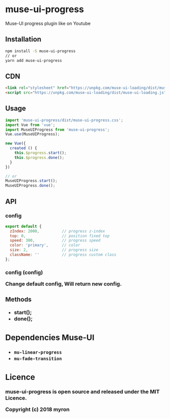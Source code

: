 # muse-ui-progress

Muse-UI progress plugin like on Youtube

## Installation

```bash
npm install -S muse-ui-progress
// or
yarn add muse-ui-progress
```

## CDN

```html
<link rel="stylesheet" href="https://unpkg.com/muse-ui-loading/dist/muse-ui-loading.all.css"/>
<script src="https://unpkg.com/muse-ui-loading/dist/muse-ui-loading.js"></script>
```


## Usage

```javascript
import 'muse-ui-progress/dist/muse-ui-progress.css';
import Vue from 'vue';
import MuseUIProgress from 'muse-ui-progress';
Vue.use(MuseUIProgress);

new Vue({
  created () {
    this.$progress.start();
    this.$progress.done();
  }
})

// or
MuseUIProgress.start();
MuseUIProgress.done();
```

## API

### config

```javascript
export default {
  zIndex: 2000,          // progress z-index
  top: 0,                // position fixed top
  speed: 300,            // progress speed
  color: 'primary',      // color
  size: 2,               // progress size
  className: ''          // progress custom class
};
```

### config (config<Object>)

Change default config, Will return new config.

### Methods

* start();
* done();

## Dependencies Muse-UI

* `mu-linear-progress`
* `mu-fade-transition`

## Licence

muse-ui-progress is open source and released under the MIT Licence.

Copyright (c) 2018 myron
